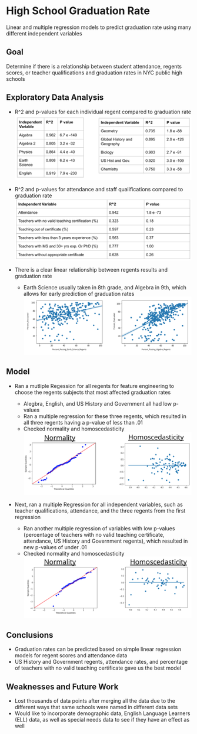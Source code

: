 # High School Graduation Rate
Linear and multiple regression models to predict graduation rate using many different independent variables

## Goal
Determine if there is a relationship between student attendance, regents scores, or teacher qualifications and graduation rates in NYC public high schools

## Exploratory Data Analysis
- R^2 and p-values for each individual regent compared to graduation rate
![alt text](https://github.com/gracejihaepark/hs_gradrate/blob/master/images/1%20individual%20regent%20compared%20to%20graduation%20rate.png?raw=true)

- R^2 and p-values for attendance and staff qualifications compared to graduation rate
![alt text](https://github.com/gracejihaepark/hs_gradrate/blob/master/images/2%20attendance%20and%20staff%20qualifications%20compared%20to%20graduation%20rate.png?raw=true)

- There is a clear linear relationship between regents results and graduation rate
  - Earth Science usually taken in 8th grade, and Algebra in 9th, which allows for early prediction of graduation rates
![alt text](https://github.com/gracejihaepark/hs_gradrate/blob/master/images/3%20linear%20relationship%20between%20regents%20results%20and%20graduation%20rate.png?raw=true)

## Model
- Ran a mutliple Regession for all regents for feature engineering to choose the regents subjects that most affected graduation rates
  - Alegbra, English, and US History and Government all had low p-values
  - Ran a multiple regression for these three regents, which resulted in all three regents having a p-value of less than .01
  - Checked normality and homoscedasticity
  ![alt text](https://github.com/gracejihaepark/hs_gradrate/blob/master/images/4%20normality%20and%20homoscedasticity%20for%20multiple%20regression%20for%20all%20regents.png?raw=true)

- Next, ran a multiple Regression for all independent variables, such as teacher qualifications, attendance, and the three regents from the first regression
  - Ran another multiple regression of variables with low p-values (percentage of teachers with no valid teaching certificate, attendance, US History and Government regents), which resulted in new p-values of under .01
  - Checked normality and homoscedasticity
  ![alt text](https://github.com/gracejihaepark/hs_gradrate/blob/master/images/5%20normality%20and%20homoscedasticity%20for%20multiple%20regression%20for%20all%20independent%20variables.png?raw=true)

## Conclusions
- Graduation rates can be predicted based on simple linear regression models for regent scores and attendance data
- US History and Government regents, attendance rates, and percentage of teachers with no valid teaching certificate gave us the best model

## Weaknesses and Future Work
- Lost thousands of data points after merging all the data due to the different ways that same schools were named in different data sets
- Would like to incorporate demographic data, English Language Learners (ELL) data, as well as special needs data to see if they have an effect as well
